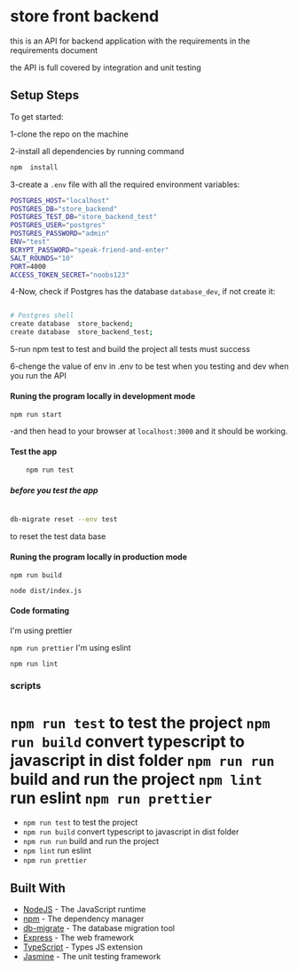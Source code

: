 # store front backend

this is an API for backend application with the requirements in the requirements document

the API is full covered by integration and unit testing

## Setup Steps

To get started:

1-clone the repo on the machine

2-install all dependencies by running command

```bash
npm  install
```

3-create a `.env` file with all the required environment variables:

```bash
POSTGRES_HOST="localhost"
POSTGRES_DB="store_backend"
POSTGRES_TEST_DB="store_backend_test"
POSTGRES_USER="postgres"
POSTGRES_PASSWORD="admin"
ENV="test"
BCRYPT_PASSWORD="speak-friend-and-enter"
SALT_ROUNDS="10"
PORT=4000
ACCESS_TOKEN_SECRET="noobs123"

```

4-Now, check if Postgres has the database `database_dev`, if not create it:

```bash

# Postgres shell
create database  store_backend;
create database  store_backend_test;

```

5-run npm test to test and build the project all tests must success

6-chenge the value of env in .env to be test when you testing and dev when you run the API

#### Runing the program locally in development mode

`npm run start`

-and then head to your browser at `localhost:3000` and it should be working.

#### Test the app

```bash
    npm run test

```

##### before you test the app

```bash

db-migrate reset --env test

```

to reset the test data base

#### Runing the program locally in production mode

`npm run build`

`node dist/index.js`

#### Code formating

I'm using prettier

`npm run prettier`
I'm using eslint

`npm run lint`

### scripts
`npm run test` to test the project
`npm run build` convert typescript to javascript in dist folder
`npm run run` build and run the project
`npm lint` run eslint
`npm run prettier`
=======

- `npm run test` to test the project
- `npm run build` convert typescript to javascript in dist folder
- `npm run run` build and run the project
- `npm lint` run eslint
- `npm run prettier`

## Built With

- [NodeJS](https://nodejs.org/) - The JavaScript runtime
- [npm](https://npm.com/) - The dependency manager
- [db-migrate](https://db-migrate.readthedocs.io/en/latest/) - The database migration tool
- [Express](https://expressjs.com) - The web framework
- [TypeScript](https://www.typescriptlang.org/) - Types JS extension
- [Jasmine](https://jasmine.github.io/) - The unit testing framework
